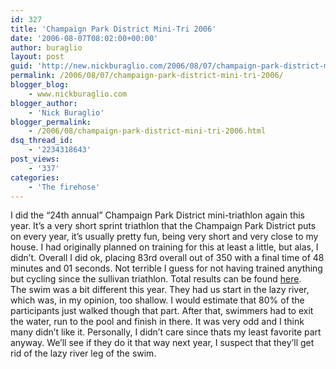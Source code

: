 ```yaml
---
id: 327
title: 'Champaign Park District Mini-Tri 2006'
date: '2006-08-07T08:02:00+00:00'
author: buraglio
layout: post
guid: 'http://new.nickburaglio.com/2006/08/07/champaign-park-district-mini-tri-2006/'
permalink: /2006/08/07/champaign-park-district-mini-tri-2006/
blogger_blog:
    - www.nickburaglio.com
blogger_author:
    - 'Nick Buraglio'
blogger_permalink:
    - /2006/08/champaign-park-district-mini-tri-2006.html
dsq_thread_id:
    - '2234318643'
post_views:
    - '337'
categories:
    - 'The firehose'
---
```


I did the “24th annual” Champaign Park District mini-triathlon again this year. It’s a very short sprint triathlon that the Champaign Park District puts on every year, it’s usually pretty fun, being very short and very close to my house. I had originally planned on training for this at least a little, but alas, I didn’t. Overall I did ok, placing 83rd overall out of 350 with a final time of 48 minutes and 01 seconds. Not terrible I guess for not having trained anything but cycling since the sullivan triathlon. Total results can be found [here](http://www.secondwindrunningclub.org/RaceResults/2006/TriAge06.htm).  
The swim was a bit different this year. They had us start in the lazy river, which was, in my opinion, too shallow. I would estimate that 80% of the participants just walked though that part. After that, swimmers had to exit the water, run to the pool and finish in there. It was very odd and I think many didn’t like it. Personally, I didn’t care since thats my least favorite part anyway. We’ll see if they do it that way next year, I suspect that they’ll get rid of the lazy river leg of the swim.